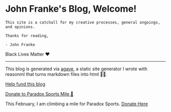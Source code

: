 # John Franke's Blog, Welcome!

```Hey, I am a musician, artist, and programmer living in Nashville TN.
This site is a catchall for my creative processes, general ongoings, and opinions.

Thanks for reading,

- John Franke
```

Black Lives Matter ❤️

---

This blog is generated via [agave](https://github.com/jottenlips/agave), a static site generator I wrote with reasonml that turns markdown files into html 🧑‍💻.

[Help fund this blog](contribute)

[Donate to Paradox Sports Mile 🧗](https://paradoxsports.salsalabs.org/pdxmile-climb-nashville22/p/johnfranke/index.html)

This February, I am climbing a mile for Paradox Sports. [Donate Here](https://paradoxsports.salsalabs.org/pdxmile-climb-nashville22/p/johnfranke/index.html)

